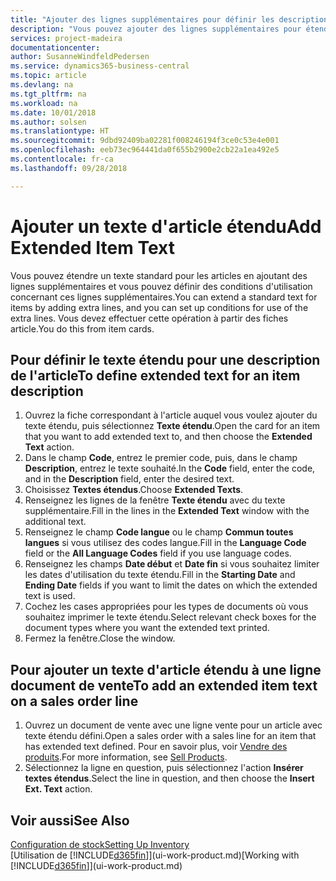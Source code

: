 ```yaml
---
title: "Ajouter des lignes supplémentaires pour définir les descriptions d'article étendues | Microsoft Docs"
description: "Vous pouvez ajouter des lignes supplémentaires pour étendre le texte standard qui décrit un article."
services: project-madeira
documentationcenter: 
author: SusanneWindfeldPedersen
ms.service: dynamics365-business-central
ms.topic: article
ms.devlang: na
ms.tgt_pltfrm: na
ms.workload: na
ms.date: 10/01/2018
ms.author: solsen
ms.translationtype: HT
ms.sourcegitcommit: 9dbd92409ba02281f008246194f3ce0c53e4e001
ms.openlocfilehash: eeb73ec964441da0f655b2900e2cb22a1ea492e5
ms.contentlocale: fr-ca
ms.lasthandoff: 09/28/2018

---
```

# <a name="add-extended-item-text"></a><span data-ttu-id="1c45b-103">Ajouter un texte d'article étendu</span><span class="sxs-lookup"><span data-stu-id="1c45b-103">Add Extended Item Text</span></span>
<span data-ttu-id="1c45b-104">Vous pouvez étendre un texte standard pour les articles en ajoutant des lignes supplémentaires et vous pouvez définir des conditions d'utilisation concernant ces lignes supplémentaires.</span><span class="sxs-lookup"><span data-stu-id="1c45b-104">You can extend a standard text for items by adding extra lines, and you can set up conditions for use of the extra lines.</span></span> <span data-ttu-id="1c45b-105">Vous devez effectuer cette opération à partir des fiches article.</span><span class="sxs-lookup"><span data-stu-id="1c45b-105">You do this from item cards.</span></span>

## <a name="to-define-extended-text-for-an-item-description"></a><span data-ttu-id="1c45b-106">Pour définir le texte étendu pour une description de l'article</span><span class="sxs-lookup"><span data-stu-id="1c45b-106">To define extended text for an item description</span></span>
1. <span data-ttu-id="1c45b-107">Ouvrez la fiche correspondant à l'article auquel vous voulez ajouter du texte étendu, puis sélectionnez **Texte étendu**.</span><span class="sxs-lookup"><span data-stu-id="1c45b-107">Open the card for an item that you want to add extended text to, and then choose the **Extended Text** action.</span></span>
2. <span data-ttu-id="1c45b-108">Dans le champ **Code**, entrez le premier code, puis, dans le champ **Description**, entrez le texte souhaité.</span><span class="sxs-lookup"><span data-stu-id="1c45b-108">In the **Code** field, enter the code, and in the **Description** field, enter the desired text.</span></span>
3. <span data-ttu-id="1c45b-109">Choisissez **Textes étendus**.</span><span class="sxs-lookup"><span data-stu-id="1c45b-109">Choose **Extended Texts**.</span></span>
4. <span data-ttu-id="1c45b-110">Renseignez les lignes de la fenêtre **Texte étendu** avec du texte supplémentaire.</span><span class="sxs-lookup"><span data-stu-id="1c45b-110">Fill in the lines in the **Extended Text** window with the additional text.</span></span>
5. <span data-ttu-id="1c45b-111">Renseignez le champ **Code langue** ou le champ **Commun toutes langues** si vous utilisez des codes langue.</span><span class="sxs-lookup"><span data-stu-id="1c45b-111">Fill in the **Language Code** field or the **All Language Codes** field if you use language codes.</span></span>
6. <span data-ttu-id="1c45b-112">Renseignez les champs **Date début** et **Date fin** si vous souhaitez limiter les dates d'utilisation du texte étendu.</span><span class="sxs-lookup"><span data-stu-id="1c45b-112">Fill in the **Starting Date** and **Ending Date** fields if you want to limit the dates on which the extended text is used.</span></span>
7. <span data-ttu-id="1c45b-113">Cochez les cases appropriées pour les types de documents où vous souhaitez imprimer le texte étendu.</span><span class="sxs-lookup"><span data-stu-id="1c45b-113">Select relevant check boxes for the document types where you want the extended text printed.</span></span>
8. <span data-ttu-id="1c45b-114">Fermez la fenêtre.</span><span class="sxs-lookup"><span data-stu-id="1c45b-114">Close the window.</span></span>

## <a name="to-add-an-extended-item-text-on-a-sales-order-line"></a><span data-ttu-id="1c45b-115">Pour ajouter un texte d'article étendu à une ligne document de vente</span><span class="sxs-lookup"><span data-stu-id="1c45b-115">To add an extended item text on a sales order line</span></span>
1. <span data-ttu-id="1c45b-116">Ouvrez un document de vente avec une ligne vente pour un article avec texte étendu défini.</span><span class="sxs-lookup"><span data-stu-id="1c45b-116">Open a sales order with a sales line for an item that has extended text defined.</span></span> <span data-ttu-id="1c45b-117">Pour en savoir plus, voir [Vendre des produits](sales-how-sell-products.md).</span><span class="sxs-lookup"><span data-stu-id="1c45b-117">For more information, see [Sell Products](sales-how-sell-products.md).</span></span>
2. <span data-ttu-id="1c45b-118">Sélectionnez la ligne en question, puis sélectionnez l'action **Insérer textes étendus**.</span><span class="sxs-lookup"><span data-stu-id="1c45b-118">Select the line in question, and then choose the **Insert Ext. Text** action.</span></span>

## <a name="see-also"></a><span data-ttu-id="1c45b-119">Voir aussi</span><span class="sxs-lookup"><span data-stu-id="1c45b-119">See Also</span></span>
[<span data-ttu-id="1c45b-120">Configuration de stock</span><span class="sxs-lookup"><span data-stu-id="1c45b-120">Setting Up Inventory</span></span>](inventory-setup-inventory.md)  
<span data-ttu-id="1c45b-121">[Utilisation de [!INCLUDE[d365fin](includes/d365fin_md.md)]](ui-work-product.md)</span><span class="sxs-lookup"><span data-stu-id="1c45b-121">[Working with [!INCLUDE[d365fin](includes/d365fin_md.md)]](ui-work-product.md)</span></span>

